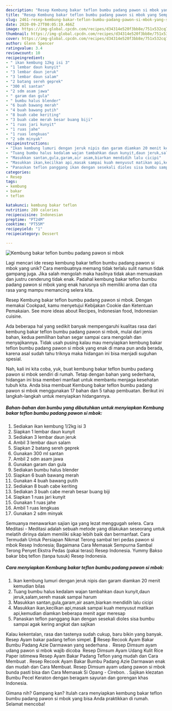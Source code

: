 ```yaml
---
description: "Resep Kembung bakar teflon bumbu padang pawon si mbok yang Sempurna"
title: "Resep Kembung bakar teflon bumbu padang pawon si mbok yang Sempurna"
slug: 2461-resep-kembung-bakar-teflon-bumbu-padang-pawon-si-mbok-yang-sempurna
date: 2020-09-27T00:05:19.466Z
image: https://img-global.cpcdn.com/recipes/d34314e520f3bb8e/751x532cq70/kembung-bakar-teflon-bumbu-padang-pawon-si-mbok-foto-resep-utama.jpg
thumbnail: https://img-global.cpcdn.com/recipes/d34314e520f3bb8e/751x532cq70/kembung-bakar-teflon-bumbu-padang-pawon-si-mbok-foto-resep-utama.jpg
cover: https://img-global.cpcdn.com/recipes/d34314e520f3bb8e/751x532cq70/kembung-bakar-teflon-bumbu-padang-pawon-si-mbok-foto-resep-utama.jpg
author: Glenn Spencer
ratingvalue: 3.4
reviewcount: 10
recipeingredient:
- " ikan kembung 12kg isi 3"
- "1 lembar daun kunyit"
- "3 lembar daun jeruk"
- "3 lembar daun salam"
- "2 batang sereh geprek"
- "300 ml santan"
- "2 sdm asam jawa"
- " garam dan gula"
- " bumbu halus blender"
- "6 buah bawang merah"
- "4 buah bawang putih"
- "8 buah cabe keriting"
- "3 buah cabe merah besar buang biji"
- "1 ruas jari kunyit"
- "1 ruas jahe"
- "1 ruas lengkuas"
- "2 sdm minyak"
recipeinstructions:
- "Ikan kembung lumuri dengan jeruk nipis dan garam diamkan 20 menit kemudian bilas"
- "Tuang bumbu halus kedalam wajan tambahkan daun kunyit,daun jeruk,salam,sereh masak sampai harum"
- "Masukkan santan,gula,garam,air asam,biarkan mendidih lalu cicipi"
- "Masukkan ikan,kecilkan api,masak sampai kuah menyusut matikan api,kemudian diamkan beberapa menit agar meresap"
- "Panaskan teflon panggang ikan dengan sesekali dioles sisa bumbu sampai agak kering angkat dan sajikan"
categories:
- Resep
tags:
- kembung
- bakar
- teflon

katakunci: kembung bakar teflon 
nutrition: 289 calories
recipecuisine: Indonesian
preptime: "PT24M"
cooktime: "PT55M"
recipeyield: "1"
recipecategory: Dessert

---
```



![Kembung bakar teflon bumbu padang pawon si mbok](https://img-global.cpcdn.com/recipes/d34314e520f3bb8e/751x532cq70/kembung-bakar-teflon-bumbu-padang-pawon-si-mbok-foto-resep-utama.jpg)

Lagi mencari ide resep kembung bakar teflon bumbu padang pawon si mbok yang unik? Cara membuatnya memang tidak terlalu sulit namun tidak gampang juga. Jika salah mengolah maka hasilnya tidak akan memuaskan dan justru cenderung tidak enak. Padahal kembung bakar teflon bumbu padang pawon si mbok yang enak harusnya sih memiliki aroma dan cita rasa yang mampu memancing selera kita.

Resep Kembung bakar teflon bumbu padang pawon si mbok. Dengan memakai Cookpad, kamu menyetujui Kebijakan Cookie dan Ketentuan Pemakaian. See more ideas about Recipes, Indonesian food, Indonesian cuisine.

Ada beberapa hal yang sedikit banyak mempengaruhi kualitas rasa dari kembung bakar teflon bumbu padang pawon si mbok, mulai dari jenis bahan, kedua pemilihan bahan segar sampai cara mengolah dan menyajikannya. Tidak usah pusing kalau mau menyiapkan kembung bakar teflon bumbu padang pawon si mbok yang enak di mana pun anda berada, karena asal sudah tahu triknya maka hidangan ini bisa menjadi suguhan spesial.


Nah, kali ini kita coba, yuk, buat kembung bakar teflon bumbu padang pawon si mbok sendiri di rumah. Tetap dengan bahan yang sederhana, hidangan ini bisa memberi manfaat untuk membantu menjaga kesehatan tubuh kita. Anda bisa membuat Kembung bakar teflon bumbu padang pawon si mbok menggunakan 17 bahan dan 5 tahap pembuatan. Berikut ini langkah-langkah untuk menyiapkan hidangannya.

<!--inarticleads1-->

##### Bahan-bahan dan bumbu yang dibutuhkan untuk menyiapkan Kembung bakar teflon bumbu padang pawon si mbok:

1. Sediakan  ikan kembung 1/2kg isi 3
1. Siapkan 1 lembar daun kunyit
1. Sediakan 3 lembar daun jeruk
1. Ambil 3 lembar daun salam
1. Siapkan 2 batang sereh geprek
1. Gunakan 300 ml santan
1. Ambil 2 sdm asam jawa
1. Gunakan  garam dan gula
1. Sediakan  bumbu halus blender
1. Siapkan 6 buah bawang merah
1. Gunakan 4 buah bawang putih
1. Sediakan 8 buah cabe keriting
1. Sediakan 3 buah cabe merah besar buang biji
1. Siapkan 1 ruas jari kunyit
1. Gunakan 1 ruas jahe
1. Ambil 1 ruas lengkuas
1. Gunakan 2 sdm minyak


Semuanya menawarkan sajian iga yang lezat menggugah selera. Cara Meditasi - Meditasi adalah sebuah metode yang dilakukan seseorang untuk melatih dirinya dalam memiliki sikap lebih baik dan bermanfaat. Cara Termudah Untuk Persiapan Nikmat Terong sambal teri pedas pawon si mbok Resep Indonesia; Bagaimana Cara Memasak Sempurna Sambal Terong Penyet Ekstra Pedas (pakai terasi) Resep Indonesia. Yummy Bakso bakar bbq teflon (tanpa tusuk) Resep Indonesia. 

<!--inarticleads2-->

##### Cara menyiapkan Kembung bakar teflon bumbu padang pawon si mbok:

1. Ikan kembung lumuri dengan jeruk nipis dan garam diamkan 20 menit kemudian bilas
1. Tuang bumbu halus kedalam wajan tambahkan daun kunyit,daun jeruk,salam,sereh masak sampai harum
1. Masukkan santan,gula,garam,air asam,biarkan mendidih lalu cicipi
1. Masukkan ikan,kecilkan api,masak sampai kuah menyusut matikan api,kemudian diamkan beberapa menit agar meresap
1. Panaskan teflon panggang ikan dengan sesekali dioles sisa bumbu sampai agak kering angkat dan sajikan


Kalau kekentalan, rasa dan tastenya sudah cukup, baru bikin yang banyak. Resep Ayam bakar padang teflon simpel. 🍮 Resep Recook Ayam Bakar Bumbu Padang Azie Darmawan yang sederhana . ️ Resep Dimsum ayam udang pawon si mbok wajib dicoba ️ Resep Dimsum Ayam Udang Kulit Rice Paper istimewa Resep Ayam Bakar Padang Teflon yang mudah dan Cara Membuat . Resep Recook Ayam Bakar Bumbu Padang Azie Darmawan enak dan mudah dan Cara Membuat. Resep Dimsum ayam udang pawon si mbok ️ bunda pasti bisa dan Cara Memasak Si Opang - Cirebon. . Sajikan klezatan Bumbu Pecel Keraton dengan beragam sayuran dan gorengan khas Indonesia. 

Gimana nih? Gampang kan? Itulah cara menyiapkan kembung bakar teflon bumbu padang pawon si mbok yang bisa Anda praktikkan di rumah. Selamat mencoba!
